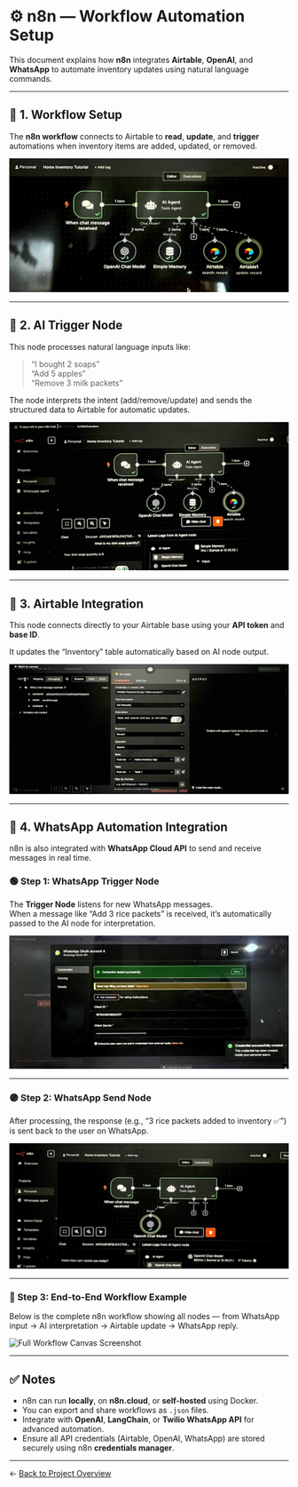 # ⚙️ n8n — Workflow Automation Setup

This document explains how **n8n** integrates **Airtable**, **OpenAI**, and **WhatsApp** to automate inventory updates using natural language commands.

---

## 🧩 1. Workflow Setup

The **n8n workflow** connects to Airtable to **read**, **update**, and **trigger** automations when inventory items are added, updated, or removed.

![Workflow Setup Screenshot](WorkflowSetup.png)

---

## 🤖 2. AI Trigger Node

This node processes natural language inputs like:

> “I bought 2 soaps”  
> “Add 5 apples”  
> “Remove 3 milk packets”

The node interprets the intent (add/remove/update) and sends the structured data to Airtable for automatic updates.

![AI Trigger Screenshot](AIAgentSetup.png)

---

## 🔗 3. Airtable Integration

This node connects directly to your Airtable base using your **API token** and **base ID**.

It updates the “Inventory” table automatically based on AI node output.

![Airtable Integration Screenshot](AirtableIntegration.png)

---

## 💬 4. WhatsApp Automation Integration

n8n is also integrated with **WhatsApp Cloud API** to send and receive messages in real time.

### 🟢 Step 1: WhatsApp Trigger Node  
The **Trigger Node** listens for new WhatsApp messages.  
When a message like “Add 3 rice packets” is received, it’s automatically passed to the AI node for interpretation.

![WhatsApp Trigger Node Screenshot](WhatsAppTriggerSetup.png)

---

### 🟣 Step 2: WhatsApp Send Node  
After processing, the response (e.g., “3 rice packets added to inventory ✅”) is sent back to the user on WhatsApp.

![WhatsApp Send Node Screenshot](WhatsAppSendSetup.png)

---

### 🔄 Step 3: End-to-End Workflow Example  
Below is the complete n8n workflow showing all nodes — from WhatsApp input → AI interpretation → Airtable update → WhatsApp reply.

![Full Workflow Canvas Screenshot](FullWorkflowCanvas.png)

---

## ✅ Notes

- n8n can run **locally**, on **n8n.cloud**, or **self-hosted** using Docker.
- You can export and share workflows as `.json` files.
- Integrate with **OpenAI**, **LangChain**, or **Twilio WhatsApp API** for advanced automation.
- Ensure all API credentials (Airtable, OpenAI, WhatsApp) are stored securely using n8n **credentials manager**.

---

← [Back to Project Overview](../../README.md)
